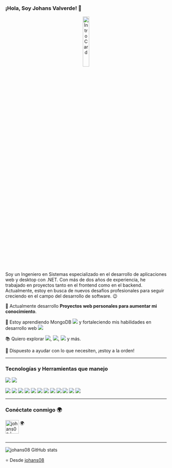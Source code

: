 ### ¡Hola, Soy Johans Valverde! 👋

<p align="center">
  <img src="https://c.tenor.com/4Lki-C_S78EAAAAC/game-video-games.gif" width="20%" title="Intro Card" alt="Intro Card">
</p>

Soy un Ingeniero en Sistemas especializado en el desarrollo de aplicaciones web y desktop con .NET. Con más de dos años de experiencia, he trabajado en proyectos tanto en el frontend como en el backend. Actualmente, estoy en busca de nuevos desafíos profesionales para seguir creciendo en el campo del desarrollo de software. :wink:

🔭 Actualmente desarrollo **Proyectos web personales para aumentar mi conocimiento**.

🌱 Estoy aprendiendo MongoDB <img src="https://img.shields.io/badge/-MongoDB-4DB33D?style=flat&logo=mongodb&logoColor=FFFFFF"> y fortaleciendo mis habilidades en desarrollo web <img src="https://img.shields.io/badge/-Progressive Web Apps-5A0FC8?style=flat">

:books: Quiero explorar <img src="https://img.shields.io/badge/-Flutter-3a495d?style=flat&logo=flutter&logoColor=67b7f7">, <img src="https://img.shields.io/badge/-Sass-cc6699?style=flat&logo=sass&logoColor=ffffff">, <img src="http://img.shields.io/badge/-Deno-black?style=flat&logo=deno&logoColor=white"/> y más.

💬 Dispuesto a ayudar con lo que necesiten, ¡estoy a la orden!

---

### Tecnologías y Herramientas que manejo

<img src="https://img.shields.io/badge/c%23-%23239120.svg?style=for-the-badge&logo=c-sharp&logoColor=white"> <img src="https://img.shields.io/badge/.NET-512BD4.svg?style=for-the-badge&logo=dot-net&logoColor=white"> 

<img src="https://img.shields.io/badge/-HTML5-E34F26?style=flat&logo=html5&logoColor=white"> <img src="https://img.shields.io/badge/-CSS3-1572B6?style=flat&logo=css3&logoColor=white">
<img src="https://img.shields.io/badge/-Bootstrap-563D7C?style=flat&logo=bootstrap&logoColor=white">
<img src="https://img.shields.io/badge/-JavaScript-eed718?style=flat&logo=javascript&logoColor=ffffff">
<img src="https://img.shields.io/badge/-React-000000?style=flat&logo=react&logoColor=00c8ff">
<img src="https://img.shields.io/badge/-IIS-000000?style=flat&logo=mongodb&logoColor=FFFFFF">
<img src="https://img.shields.io/badge/-MySQL-F29111?style=flat&logo=mysql&logoColor=FFFFFF">
<img src="https://img.shields.io/badge/-SQLServer-F29111?style=flat&logo=sqlserver&logoColor=FFFFFF">
<img src="https://img.shields.io/badge/-Progressive Web Apps-5A0FC8?style=flat">
<img src="http://img.shields.io/badge/-Git-F1502F?style=flat&logo=git&logoColor=FFFFFF">
<img src="http://img.shields.io/badge/-Github-000000?style=flat&logo=github&logoColor=FFFFFF">
<img src="http://img.shields.io/badge/-VS%20Code-007ACC?style=flat&logo=visual%20studio%20code&logoColor=white">

---

### Conéctate conmigo 🌍
[instagram]: https://www.instagram.com/johans08_v/
[linkedin]: https://www.linkedin.com/in/johans-valverde-d%C3%ADaz-7bb76b1bb/
🌍 [<img align="left" alt="johans08 | Sitio Web" width="42px" src="https://img.shields.io/badge/johanswebs.com-4c4c4c?style=flat&logo=google-chrome&logoColor=white" />](https://johanswebs.com)

<br/>

---

![johans08 GitHub stats](https://github-readme-stats.vercel.app/api?username=johans08&show_icons=true&theme=radical)  

:star: Desde [johans08](https://github.com/johans08)



